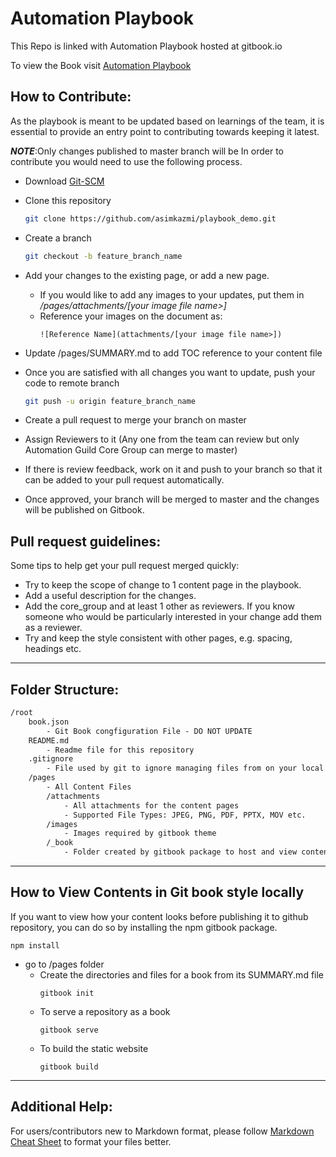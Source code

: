 # Automation Playbook

This Repo is linked with Automation Playbook hosted at gitbook.io

To view the Book visit [Automation Playbook](https://qantasqe.gitbook.io/automationplaybook)
## How to Contribute:

As the playbook is meant to be updated based on learnings of the team, it is essential to provide an entry point to contributing towards keeping it latest.

**_NOTE_**:Only changes published to master branch will be 
In order to contribute you would need to use the following process.

- Download [Git-SCM](https://git-scm.com/downloads)
- Clone this repository 
  ```bash
  git clone https://github.com/asimkazmi/playbook_demo.git
  ```
- Create a branch 
  ```bash
  git checkout -b feature_branch_name
  ```
- Add your changes to the existing page, or add a new page. 
  - If you would like to add any images to your updates, put them in _/pages/attachments/[your image file name>]_
  - Reference your images on the document as:
    ```
    ![Reference Name](attachments/[your image file name>])
    ```
- Update /pages/SUMMARY.md to add TOC reference to your content file

- Once you are satisfied with all changes you want to update, push your code to remote branch 
    ```bash
    git push -u origin feature_branch_name
    ```
- Create a pull request to merge your branch on master
- Assign Reviewers to it (Any one from the team can review but only Automation Guild Core Group can merge to master)
- If there is review feedback, work on it and push to your branch so that it can be added to your pull request automatically. 
- Once approved, your branch will be merged to master and the changes will be published on Gitbook. 

## Pull request guidelines:

Some tips to help get your pull request merged quickly:
  - Try to keep the scope of change to 1 content page in the playbook.
  - Add a useful description for the changes.
  - Add the core_group and at least 1 other as reviewers. If you know someone who would be particularly interested in your change add them as a reviewer.
  - Try and keep the style consistent with other pages, e.g. spacing, headings etc.
___

## Folder Structure: 
```txt
/root
    book.json
        - Git Book congfiguration File - DO NOT UPDATE
    README.md 
        - Readme file for this repository
    .gitignore
        - File used by git to ignore managing files from on your local  repository being pushed to remote.
    /pages
        - All Content Files 
        /attachments 
            - All attachments for the content pages
            - Supported File Types: JPEG, PNG, PDF, PPTX, MOV etc. 
        /images
            - Images required by gitbook theme 
        /_book
            - Folder created by gitbook package to host and view contents locally. 
```    
___
## How to View Contents in Git book style locally

If you want to view how your content looks before publishing it to github repository, you can do so by installing the npm gitbook package. 
```
npm install 
```
- go to /pages folder
  - Create the directories and files for a book from its SUMMARY.md file
    ```
    gitbook init
    ```
  - To serve a repository as a book
    ```
    gitbook serve
    ``` 
  - To build the static website
    ```
    gitbook build
    ```
___
## Additional Help: 

For users/contributors new to Markdown format, please follow [Markdown Cheat Sheet](https://github.com/adam-p/markdown-here/wiki/Markdown-Cheatsheet) to format your files better. 